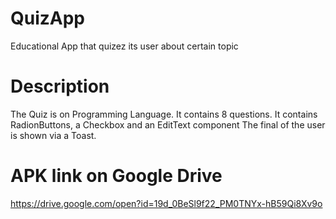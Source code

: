 # QuizApp
Educational App that quizez its user about certain topic 

# Description
The Quiz is on Programming Language.
It contains 8 questions.
It contains RadionButtons, a Checkbox and an EditText component
The final of the user is shown via a Toast.

# APK link on Google Drive
https://drive.google.com/open?id=19d_0BeSl9f22_PM0TNYx-hB59Qi8Xv9o
